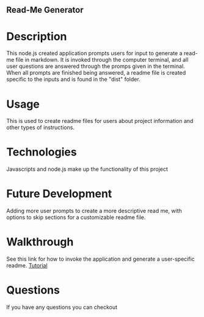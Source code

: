 ##  Read-Me Generator

# Description

This node.js created application prompts users for input to generate a read-me file in markdown. It is invoked through the computer terminal, and all user questions are answered through the promps given in the terminal. When all prompts are finished being answered, a readme file is created specific to the inputs and is found in the "dist" folder.

# Usage
This is used to create readme files for users about project information and other types of instructions. 

# Technologies
Javascripts and node.js make up the functionality of this project

# Future Development

Adding more user prompts to create a more descriptive read me, with options to skip sections for a customizable readme file.

# Walkthrough
See this link for how to invoke the application and generate a user-specific readme.
[Tutorial](https://drive.google.com/file/d/1g92-837rsQVxsNc7mZJ3xG55XDcidStj/view)

# Questions

If you have any questions you can checkout 



